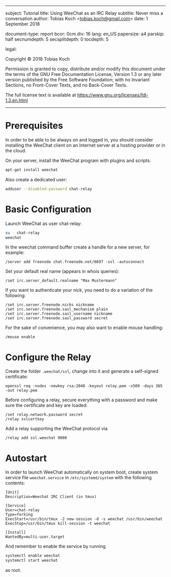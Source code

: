 -------------------------------------------------------------------------------

subject: Tutorial
title: Using WeeChat as an IRC Relay
subtitle: Never miss a conversation
author: Tobias Koch &lt;<tobias.koch@gmail.com>&gt;
date: 1 September 2018

document-type: report
bcor: 0cm
div: 16
lang: en_US
papersize: a4
parskip: half
secnumdepth: 5
secsplitdepth: 0
tocdepth: 5

legal:

 Copyright © 2018 Tobias Koch

 Permission is granted to copy, distribute and/or modify this document under the
 terms of the GNU Free Documentation License, Version 1.3 or any later version
 published by the Free Software Foundation; with no Invariant Sections, no
 Front-Cover Texts, and no Back-Cover Texts.

 The full license text is available at <https://www.gnu.org/licenses/fdl-1.3.en.html>

-------------------------------------------------------------------------------


Prerequisites
===============================================================================

In order to be able to be always on and logged in, you should consider
installing the WeeChat client on an Internet server at a hosting provider or in
the cloud.

On your server, install the WeeChat program with plugins and scripts:

```sh
apt-get install weechat
```

Also create a dedicated user:

```sh
adduser --disabled-password chat-relay
```


Basic Configuration
===============================================================================

Launch WeeChat as user chat-relay:

```sh
su - chat-relay
weechat
```

In the weechat command buffer create a handle for a new server, for example:

```
/server add freenode chat.freenode.net/6697 -ssl -autoconnect
```

Set your default real name (appears in whois queries):

```
/set irc.server_default.realname "Max Mustermann"
```

If you want to authenticate your nick, you need to do a variation of the
following:

```
/set irc.server.freenode.nicks nickname
/set irc.server.freenode.sasl_mechanism plain
/set irc.server.freenode.sasl_username nickname
/set irc.server.freenode.sasl_password secret
```

For the sake of convenience, you may also want to enable mouse handling:

```
/mouse enable
```


Configure the Relay
===============================================================================

Create the folder `.weechat/ssl`, change into it and generate a self-signed
certificate:

```
openssl req -nodes -newkey rsa:2048 -keyout relay.pem -x509 -days 365 -out relay.pem
```

Before configuring a relay, secure everything with a password and make sure the
certificate and key are loaded:

```
/set relay.network.password secret
/relay sslcertkey
```

Add a relay supporting the WeeChat protocol via

```
/relay add ssl.weechat 9000
```

Autostart
===============================================================================

In order to launch WeeChat automatically on system boot, create system service
file `weechat.service` in `/etc/systemd/system` with the following contents:

```
[Unit]
Description=Weechat IRC Client (in tmux)

[Service]
User=chat-relay
Type=forking
ExecStart=/usr/bin/tmux -2 new-session -d -s weechat /usr/bin/weechat
ExecStop=/usr/bin/tmux kill-session -t weechat

[Install]
WantedBy=multi-user.target
```

And remember to enable the service by running

```sh
systemctl enable weechat
systemctl start weechat
```

as root.

